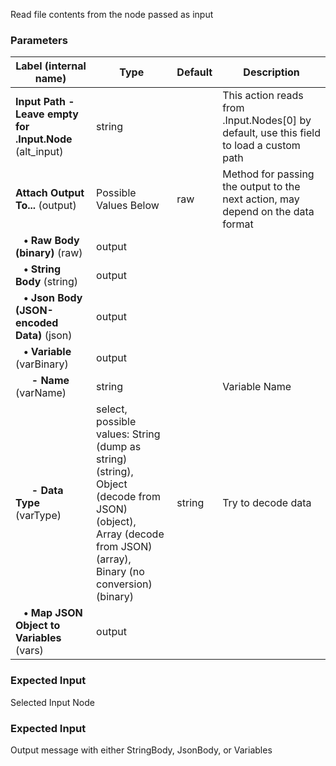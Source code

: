 
 Read file contents from the node passed as input

### Parameters
|Label (internal name)|Type|Default|Description|
|---|---|---|---|
|**Input Path - Leave empty for .Input.Node** (alt_input)|string|<no value>|This action reads from .Input.Nodes[0] by default, use this field to load a custom path|
|**Attach Output To...** (output)|Possible Values Below|raw|Method for passing the output to the next action, may depend on the data format|
|**&nbsp;&nbsp;&nbsp;&bull; Raw Body (binary)** (raw)|output|<no value>||
|**&nbsp;&nbsp;&nbsp;&bull; String Body** (string)|output|<no value>||
|**&nbsp;&nbsp;&nbsp;&bull; Json Body (JSON-encoded Data)** (json)|output|<no value>||
|**&nbsp;&nbsp;&nbsp;&bull; Variable** (varBinary)|output|<no value>||
|**&nbsp;&nbsp;&nbsp;&nbsp;&nbsp;&nbsp;- Name** (varName)|string|<no value>|Variable Name|
|**&nbsp;&nbsp;&nbsp;&nbsp;&nbsp;&nbsp;- Data Type** (varType)|select, possible values: String (dump as string) (string),<br/>Object (decode from JSON) (object),<br/>Array (decode from JSON) (array),<br/>Binary (no conversion) (binary)|string|Try to decode data|
|**&nbsp;&nbsp;&nbsp;&bull; Map JSON Object to Variables** (vars)|output|<no value>||



### Expected Input
Selected Input Node


### Expected Input
Output message with either StringBody, JsonBody, or Variables


